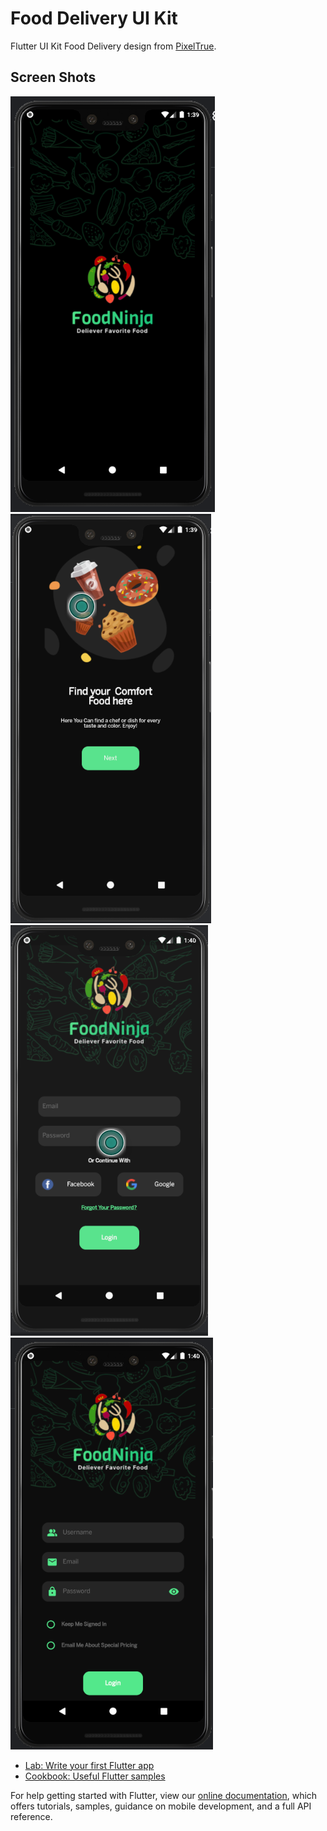 # Food Delivery UI Kit

Flutter UI Kit Food Delivery design from [PixelTrue](https://www.pixeltrue.com/free-ui-kits/food-delivery-ui-kit).

## Screen Shots

<img src="https://raw.githubusercontent.com/wahyuhidayat-dev/food_delivery/master/screenshots/splash.png?sanitize=true&raw=true" />
<img src="https://raw.githubusercontent.com/wahyuhidayat-dev/food_delivery/master/screenshots/splash1.png?sanitize=true&raw=true" />
<img src="https://raw.githubusercontent.com/wahyuhidayat-dev/food_delivery/master/screenshots/login.png?sanitize=true&raw=true" />
<img src="https://raw.githubusercontent.com/wahyuhidayat-dev/food_delivery/master/screenshots/signup.png?sanitize=true&raw=true" />

- [Lab: Write your first Flutter app](https://flutter.dev/docs/get-started/codelab)
- [Cookbook: Useful Flutter samples](https://flutter.dev/docs/cookbook)

For help getting started with Flutter, view our
[online documentation](https://flutter.dev/docs), which offers tutorials,
samples, guidance on mobile development, and a full API reference.
